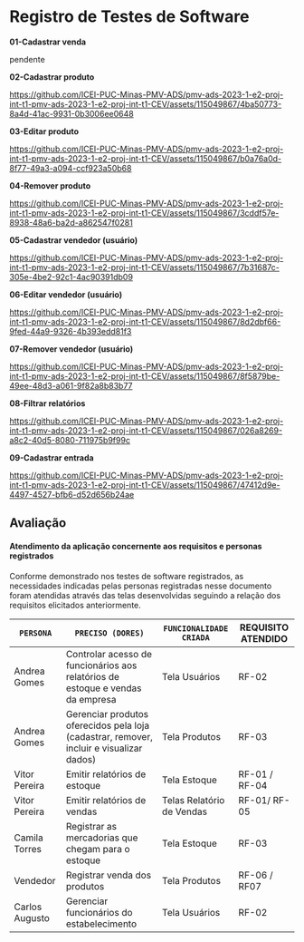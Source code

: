 # Registro de Testes de Software

**01-Cadastrar venda**

pendente

**02-Cadastrar produto**

https://github.com/ICEI-PUC-Minas-PMV-ADS/pmv-ads-2023-1-e2-proj-int-t1-pmv-ads-2023-1-e2-proj-int-t1-CEV/assets/115049867/4ba50773-8a4d-41ac-9931-0b3006ee0648

**03-Editar produto**

https://github.com/ICEI-PUC-Minas-PMV-ADS/pmv-ads-2023-1-e2-proj-int-t1-pmv-ads-2023-1-e2-proj-int-t1-CEV/assets/115049867/b0a76a0d-8f77-49a3-a094-ccf923a50b68

**04-Remover produto**

https://github.com/ICEI-PUC-Minas-PMV-ADS/pmv-ads-2023-1-e2-proj-int-t1-pmv-ads-2023-1-e2-proj-int-t1-CEV/assets/115049867/3cddf57e-8938-48a6-ba2d-a862547f0281

**05-Cadastrar vendedor (usuário)**

https://github.com/ICEI-PUC-Minas-PMV-ADS/pmv-ads-2023-1-e2-proj-int-t1-pmv-ads-2023-1-e2-proj-int-t1-CEV/assets/115049867/7b31687c-305e-4be2-92c1-4ac90391db09

**06-Editar vendedor (usuário)**

https://github.com/ICEI-PUC-Minas-PMV-ADS/pmv-ads-2023-1-e2-proj-int-t1-pmv-ads-2023-1-e2-proj-int-t1-CEV/assets/115049867/8d2dbf66-9fed-44a9-9326-4b393edd81f3

**07-Remover vendedor (usuário)**

https://github.com/ICEI-PUC-Minas-PMV-ADS/pmv-ads-2023-1-e2-proj-int-t1-pmv-ads-2023-1-e2-proj-int-t1-CEV/assets/115049867/8f5879be-49ee-48d3-a061-9f82a8b83b77

**08-Filtrar relatórios**

https://github.com/ICEI-PUC-Minas-PMV-ADS/pmv-ads-2023-1-e2-proj-int-t1-pmv-ads-2023-1-e2-proj-int-t1-CEV/assets/115049867/026a8269-a8c2-40d5-8080-711975b9f99c

**09-Cadastrar entrada**

https://github.com/ICEI-PUC-Minas-PMV-ADS/pmv-ads-2023-1-e2-proj-int-t1-pmv-ads-2023-1-e2-proj-int-t1-CEV/assets/115049867/47412d9e-4497-4527-bfb6-d52d656b24ae

## Avaliação

#### Atendimento da aplicação concernente aos requisitos e personas registrados

Conforme demonstrado nos testes de software registrados, as necessidades indicadas pelas personas registradas nesse documento foram atendidas através das telas desenvolvidas seguindo a relação dos requisitos elicitados anteriormente.

|`PERSONA`| `PRECISO (DORES)` |`FUNCIONALIDADE CRIADA` | REQUISITO ATENDIDO |
|--------------------|------------------------------------|----------------------------------------|-------------|
|Andrea Gomes|Controlar acesso de funcionários aos relatórios de estoque e vendas da empresa|Tela Usuários|RF-02 |
|Andrea Gomes|Gerenciar produtos oferecidos pela loja (cadastrar, remover, incluir e visualizar dados)|Tela Produtos |RF-03 |
|Vitor Pereira|Emitir relatórios de estoque|Tela Estoque|RF-01 / RF-04 |
|Vitor Pereira|Emitir relatórios de vendas|Telas Relatório de Vendas|RF-01/ RF-05 |
|Camila Torres |Registrar as mercadorias que chegam para o estoque|Tela Estoque|RF-03 |
|Vendedor|Registrar venda dos produtos|Tela Produtos |RF-06 / RF07 |
|Carlos Augusto|Gerenciar funcionários do estabelecimento|Tela Usuários |RF-02 |
